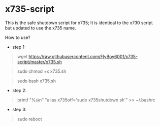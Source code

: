 # x735-script
This is the safe shutdown script for x735;
It is identical to the x730 script but updated to use the x735 name.

How to use?

* step 1:
> wget https://raw.githubusercontent.com/FlyBoy6001/x735-script/master/x735.sh

> sudo chmod +x x735.sh

> sudo bash x735.sh

* step 2:

> printf "%s\\n" "alias x735off='sudo x735shutdown.sh'" >> ~/.bashrc

* step 3:
> sudo reboot
